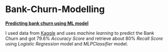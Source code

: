 # Bank-Churn-Modelling #

<ins>**Predicting bank churn using ML model**</ins>

I used data from [Kaggle](https://www.kaggle.com/hj5992/bank-churn-modelling) and uses *machine learning* to predict the Bank Churn and got 79.6% *Accuracy Score* and retrieve about 80% *Recall Score* using *Logistic Regression* model and *MLPClassifier* model.
